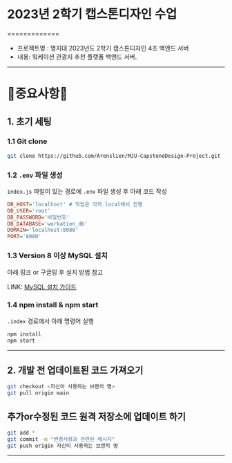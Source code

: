 # 2023년 2학기 캡스톤디자인 수업
=============

* 프로젝트명 : 명지대 2023년도 2학기 캡스톤디자인 4조 백엔드 서버
* 내용: 워케이션 관광지 추천 플랫폼 백엔드 서버.

--------------

# 🚨중요사항🚨

## 1. 초기 세팅

### 1.1 Git clone

```bash
git clone https://github.com/Arenslien/MJU-CapstoneDesign-Project.git
```

### 1.2 `.env` 파일 생성

`index.js` 파일이 있는 경로에 `.env` 파일 생성 후 아래 코드 작성

```ini
DB_HOST='localhost' # 작업은 각자 local에서 진행
DB_USER='root'
DB_PASSWORD='비밀번호'
DB_DATABASE='workation_db'
DOMAIN='localhost:8080' 
PORT='8080'
```

### 1.3 Version 8 이상 MySQL 설치

아래 링크 or 구글링 후 설치 방법 참고

LINK: [MySQL 설치 가이드](https://hongong.hanbit.co.kr/mysql-%EB%8B%A4%EC%9A%B4%EB%A1%9C%EB%93%9C-%EB%B0%8F-%EC%84%A4%EC%B9%98%ED%95%98%EA%B8%B0mysql-community-8-0/)

### 1.4 npm install & npm start

`.index` 경로에서 아래 명령어 실행

```bash
npm install
npm start
```

--------------

## 2. 개발 전 업데이트된 코드 가져오기

```bash
git checkout <자신이 사용하는 브랜치 명>
git pull origin main
```

## 추가or수정된 코드 원격 저장소에 업데이트 하기

```bash
git add *
git commit -m "변경사항과 관련된 메시지"
git push origin 자신이 사용하는 브랜치 명
```

--------------
